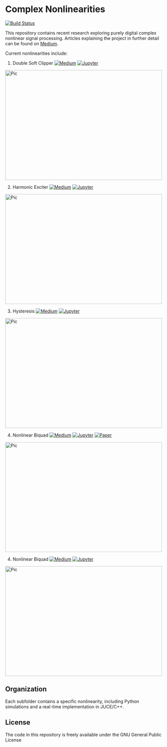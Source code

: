 # Complex Nonlinearities

[![Build Status](https://travis-ci.com/jatinchowdhury18/ComplexNonlinearities.svg?branch=master)](https://travis-ci.com/jatinchowdhury18/ComplexNonlinearities)

This repository contains recent research exploring purely digital complex nonlinear signal processing.
Articles explaining the project in further detail can be found on [Medium](https://medium.com/@jatinchowdhury18/complex-nonlinearities-episode-0-why-4ad9b3eed60f).

Current nonlinearities include:

1. Double Soft Clipper
[![Medium](https://img.shields.io/badge/Read%20on-Medium-blue)](https://medium.com/@jatinchowdhury18/complex-nonlinearities-episode-1-double-soft-clipper-5ce826fa82d6)
[![Jupyter](https://img.shields.io/badge/Read%20as-Jupyter-orange)](https://ccrma.stanford.edu/~jatin/ComplexNonlinearities/DoubleSoftClipper.html)

<img src="https://github.com/jatinchowdhury18/ComplexNonlinearities/blob/master/DoubleSoftClipper/Pics/Weird.png" alt="Pic" width="500" height="350">

2. Harmonic Exciter
[![Medium](https://img.shields.io/badge/Read%20on-Medium-blue)](https://medium.com/@jatinchowdhury18/complex-nonlinearities-epsiode-2-harmonic-exciter-cd883d888a43)
[![Jupyter](https://img.shields.io/badge/Read%20as-Jupyter-orange)](https://ccrma.stanford.edu/~jatin/ComplexNonlinearities/Exciter.html)

<img src="https://github.com/jatinchowdhury18/ComplexNonlinearities/blob/master/Exciter/Pics/exciter_static.png" alt="Pic" width="500" height="350">

3. Hysteresis
[![Medium](https://img.shields.io/badge/Read%20on-Medium-blue)](https://medium.com/@jatinchowdhury18/complex-nonlinearities-episode-3-hysteresis-fdeb2cd3e3f6)
[![Jupyter](https://img.shields.io/badge/Read%20as-Jupyter-orange)](https://ccrma.stanford.edu/~jatin/ComplexNonlinearities/Hysteresis.html)

<img src="https://github.com/jatinchowdhury18/ComplexNonlinearities/blob/master/Hysteresis/Pics/Extreme_Hysteresis.png" alt="Pic" width="500" height="350">

4. Nonlinear Biquad
[![Medium](https://img.shields.io/badge/Read%20on-Medium-blue)](https://medium.com/@jatinchowdhury18/complex-nonlinearities-episode-4-nonlinear-biquad-filters-ae6b3f23cb0e)
[![Jupyter](https://img.shields.io/badge/Read%20as-Jupyter-orange)](https://ccrma.stanford.edu/~jatin/ComplexNonlinearities/NLBiquad.html)
[![Paper](https://img.shields.io/badge/Read-Paper-yellow)](https://ccrma.stanford.edu/~jatin/ComplexNonlinearities/Nonlinear_Biquad.pdf)

<img src="https://github.com/jatinchowdhury18/ComplexNonlinearities/blob/master/NonlinearBiquad/Pics/NL-LowShelf.png" alt="Pic" width="500" height="350">

4. Nonlinear Biquad
[![Medium](https://img.shields.io/badge/Read%20on-Medium-blue)](https://medium.com/@jatinchowdhury18/complex-nonlinearities-episode-5-nonlinear-feedback-filters-115e65fc0402)
[![Jupyter](https://img.shields.io/badge/Read%20as-Jupyter-orange)](https://ccrma.stanford.edu/~jatin/ComplexNonlinearities/NLFeedback.html)

<img src="https://github.com/jatinchowdhury18/ComplexNonlinearities/blob/master/NonlinearFeedback/Pics/LPF-NL.png" alt="Pic" width="500" height="350">

## Organization

Each subfolder contains a specific nonlinearity, including Python simulations
and a real-time implementation in JUCE/C++.

## License

The code in this repository is freely available under the GNU General Public License
